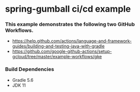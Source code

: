 # spring-gumball ci/cd example

### This example demonstrates the following two GitHub Workflows.

* https://help.github.com/actions/language-and-framework-guides/building-and-testing-java-with-gradle
* https://github.com/google-github-actions/setup-gcloud/tree/master/example-workflows/gke

### Build Dependencies

* Gradle 5.6
* JDK 11